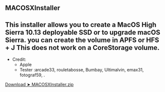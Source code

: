 ## MACOSXInstaller
 
## This installer allows you to create a MacOS High Sierra 10.13 deployable SSD or to upgrade macOS Sierra. you can create the volume in APFS or HFS + J This does not work on a CoreStorage volume.

 
* Credit:
   - Apple 
   - Tester :arcade33, rouletabosse, Bumbay, Ultimalvin, emax31, fotograf59, .


[Download ➤ MACOSXInstaller.zip]()
